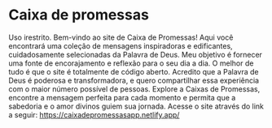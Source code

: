 # Caixa de promessas
Uso irestrito. 
Bem-vindo ao site de Caixa de Promessas! Aqui você encontrará uma coleção de mensagens inspiradoras e edificantes, cuidadosamente selecionadas da Palavra de Deus. Meu objetivo é fornecer uma fonte de encorajamento e reflexão para o seu dia a dia. O melhor de tudo é que o site é totalmente de código aberto. Acredito que a Palavra de Deus é poderosa e transformadora, e quero compartilhar essa experiência com o maior número possível de pessoas. Explore a Caixas de Promessas, encontre a mensagem perfeita para cada momento e permita que a sabedoria e o amor divinos guiem sua jornada. 
Acesse o site através do link a seguir: https://caixadepromessasapp.netlify.app/ 
